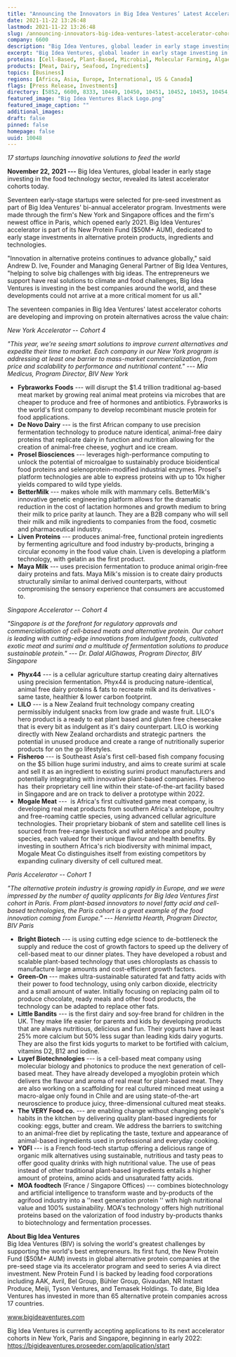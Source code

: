 ```yaml
---
title: "Announcing the Innovators in Big Idea Ventures’ Latest Accelerator Cohorts"
date: 2021-11-22 13:26:48
lastmod: 2021-11-22 13:26:48
slug: /announcing-innovators-big-idea-ventures-latest-accelerator-cohorts
company: 6600
description: "Big Idea Ventures, global leader in early stage investing in the food technology sector, revealed its latest accelerator cohorts today. Seventeen early-stage startups were selected for pre-seed investment as part of Big Idea Ventures’ bi-annual accelerator program."
excerpt: "Big Idea Ventures, global leader in early stage investing in the food technology sector, revealed its latest accelerator cohorts today. Seventeen early-stage startups were selected for pre-seed investment as part of Big Idea Ventures’ bi-annual accelerator program."
proteins: [Cell-Based, Plant-Based, Microbial, Molecular Farming, Algae]
products: [Meat, Dairy, Seafood, Ingredients]
topics: [Business]
regions: [Africa, Asia, Europe, International, US & Canada]
flags: [Press Release, Investments]
directory: [5852, 6600, 8333, 10449, 10450, 10451, 10452, 10453, 10454, 10455]
featured_image: "Big Idea Ventures Black Logo.png"
featured_image_caption: ""
additional_images:
draft: false
pinned: false
homepage: false
uuid: 10048
---
```

*17 startups launching innovative solutions to feed the world*

**November 22,** **2021 ---** Big Idea Ventures, global leader in early
stage investing in the food technology sector, revealed its latest
accelerator cohorts today.

Seventeen early-stage startups were selected for pre-seed investment as
part of Big Idea Ventures' bi-annual accelerator program. Investments
were made through the firm's New York and Singapore offices and the
firm's newest office in Paris, which opened early 2021. Big Idea
Ventures' accelerator is part of its New Protein Fund (\$50M+ AUM),
dedicated to early stage investments in alternative protein products,
ingredients and technologies.

"Innovation in alternative proteins continues to advance globally," said
Andrew D. Ive, Founder and Managing General Partner of Big Idea
Ventures, "helping to solve big challenges with big ideas. The
entrepreneurs we support have real solutions to climate and food
challenges, Big Idea Ventures is investing in the best companies around
the world, and these developments could not arrive at a more critical
moment for us all."

The seventeen companies in Big Idea Ventures' latest accelerator cohorts
are developing and improving on protein alternatives across the value
chain:

*New York Accelerator* \-- *Cohort 4*

*"This year, we're seeing smart solutions to improve current
alternatives and expedite their time to market. Each company in our New
York program is addressing at least one barrier to mass-market
commercialization, from price and scalability to performance and
nutritional content." --- Mia Medicus, Program Director, BIV New York*

-   **Fybraworks** **Foods** --- will disrupt the \$1.4 trillion
    traditional ag-based meat market by growing real animal meat
    proteins via microbes that are cheaper to produce and free of
    hormones and antibiotics. Fybraworks is the world's first company to
    develop recombinant muscle protein for food applications.
-   **De Novo Dairy** --- is the first African company to use precision
    fermentation technology to produce nature identical, animal-free
    dairy proteins that replicate dairy in function and nutrition
    allowing for the creation of animal-free cheese, yoghurt and ice
    cream.
-   **Prosel Biosciences** --- leverages high-performance computing to
    unlock the potential of microalgae to sustainably produce
    bioidentical food proteins and selenoprotein-modified industrial
    enzymes. Prosel\'s platform technologies are able to express
    proteins with up to 10x higher yields compared to wild type yields.
-   **BetterMilk** --- makes whole milk with mammary cells. BetterMilk's
    innovative genetic engineering platform allows for the dramatic
    reduction in the cost of lactation hormones and growth medium to
    bring their milk to price parity at launch. They are a B2B company
    who will sell their milk and milk ingredients to companies from the
    food, cosmetic and pharmaceutical industry.
-   **Liven Proteins** --- produces animal-free, functional protein
    ingredients by fermenting agriculture and food industry by-products,
    bringing a circular economy in the food value chain. Liven is
    developing a platform technology, with gelatin as the first product.
-   **Maya Milk** --- uses precision fermentation to produce animal
    origin-free dairy proteins and fats. Maya Milk\'s mission is to
    create dairy products structurally similar to animal derived
    counterparts, without compromising the sensory experience that
    consumers are accustomed to.

*Singapore Accelerator* \-- *Cohort* *4*

*"Singapore is at the forefront for regulatory approvals and
commercialisation of cell-based meats and alternative protein. Our
cohort is leading with cutting-edge innovations from indulgent foods,
cultivated exotic meat and surimi and a multitude of fermentation
solutions to produce sustainable protein." --- Dr. Dalal AlGhawas,
Program Director, BIV Singapore*

-   **Phyx44** --- is a cellular agriculture startup creating dairy
    alternatives using precision fermentation. Phyx44 is producing
    nature-identical, animal free dairy proteins & fats to recreate milk
    and its derivatives - same taste, healthier & lower carbon
    footprint.
-   **LILO** --- is a New Zealand fruit technology company creating
    permissibly indulgent snacks from low grade and waste fruit. LILO\'s
    hero product is a ready to eat plant based and gluten free
    cheesecake that is every bit as indulgent as it\'s dairy
    counterpart. LILO is working directly with New Zealand orchardists
    and strategic partners  the potential in unused produce and create a
    range of nutritionally superior products for on the go lifestyles.
-   **Fisheroo** --- is Southeast Asia's first cell-based fish company
    focusing on the \$5 billion huge surimi industry, and aims to create
    surimi at scale and sell it as an ingredient to existing surimi
    product manufacturers and potentially integrating with innovative
    plant-based companies. Fisheroo has  their proprietary cell line
    within their state-of-the-art facility based in Singapore and are on
    track to deliver a prototype within 2022.
-   **Mogale Meat** ---  is Africa's first cultivated game meat company,
    is developing real meat products from southern Africa's antelope,
    poultry and free-roaming cattle species, using advanced cellular
    agriculture technologies. Their proprietary biobank of stem and
    satellite cell lines is sourced from free-range livestock and wild
    antelope and poultry species, each valued for their unique flavour
    and health benefits. By investing in southern Africa's rich
    biodiversity with minimal impact, Mogale Meat Co distinguishes
    itself from existing competitors by expanding culinary diversity of
    cell cultured meat.

*Paris Accelerator \-- Cohort 1*

*"The alternative protein industry is growing rapidly in Europe, and we
were impressed by the number of quality applicants for Big Idea Ventures
first cohort in Paris. From plant-based innovators to novel fatty acid
and cell-based technologies, the Paris cohort is a great example of the
food innovation coming from Europe."* *--- Henrietta Hearth, Program
Director, BIV Paris*

-   **Bright Biotech** --- is using cutting edge science to
    de-bottleneck the supply and reduce the cost of growth factors to
    speed up the delivery of cell-based meat to our dinner plates. They
    have developed a robust and scalable plant-based technology that
    uses chloroplasts as chassis to manufacture large amounts and
    cost-efficient growth factors.
-   **Green-On** --- makes ultra-sustainable saturated fat and fatty
    acids with their power to food technology, using only carbon
    dioxide, electricity and a small amount of water. Initially focusing
    on replacing palm oil to produce chocolate, ready meals and other
    food products, the technology can be adapted to replace other fats.
         
-   **Little Bandits** --- is the first dairy and soy-free brand for
    children in the UK. They make life easier for parents and kids by
    developing products that are always nutritious, delicious and fun.
    Their yogurts have at least 25% more calcium but 50% less sugar than
    leading kids dairy yogurts. They are also the first kids yogurts to
    market to be fortified with calcium, vitamins D2, B12 and iodine. 
                   
-   **Luyef Biotechnologies** --- is a cell-based meat company using
    molecular biology and photonics to produce the next generation of
    cell-based meat. They have already developed a myoglobin protein
    which delivers the flavour and aroma of real meat for plant-based
    meat. They are also working on a scaffolding for real cultured
    minced meat using a macro-algae only found in Chile and are using
    state-of-the-art neuroscience to produce juicy, three-dimensional
    cultured meat steaks.
-   **The VERY Food co.** --- are enabling change without changing
    people\'s habits in the kitchen by delivering quality plant-based
    ingredients for cooking: eggs, butter and cream. We address the
    barriers to switching to an animal-free diet by replicating the
    taste, texture and appearance of animal-based ingredients used in
    professional and everyday cooking.
-   **YOFI** --- is a French food-tech startup offering a delicious
    range of organic milk alternatives using sustainable, nutritious and
    tasty peas to offer good quality drinks with high nutritional value.
    The use of peas instead of other traditional plant-based ingredients
    entails a higher amount of proteins, amino acids and unsaturated
    fatty acids.
-   **MOA foodtech** (France / Singapore Offices) --- combines
    biotechnology and artificial intelligence to transform waste and
    by-products of the agrifood industry into a \'\'next generation
    protein \'\' with high nutritional value and 100% sustainability.
    MOA's technology offers high nutritional proteins based on the
    valorization of food industry by-products thanks to biotechnology
    and fermentation processes.

**About Big Idea Ventures**\
Big Idea Ventures (BIV) is solving the world\'s greatest challenges by
supporting the world's best entrepreneurs. Its first fund, the New
Protein Fund (\$50M+ AUM) invests in global alternative protein
companies at the pre-seed stage via its accelerator program and seed to
series A via direct investment. New Protein Fund I is backed by leading
food corporations including AAK, Avril, Bel Group, Bühler Group,
Givaudan, NR Instant Produce, Meiji, Tyson Ventures, and Temasek
Holdings. To date, Big Idea Ventures has invested in more than 65
alternative protein companies across 17 countries.

[www](http://www.bigideaventures.com)[.bigideaventures.com](http://www.bigideaventures.com)

Big Idea Ventures is currently accepting applications to its next
accelerator cohorts in New York, Paris and Singapore, beginning in early
2022: <https://bigideaventures.proseeder.com/application/start>

